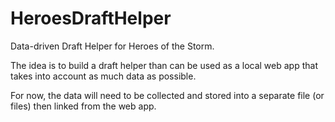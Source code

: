 # HeroesDraftHelper
Data-driven Draft Helper for Heroes of the Storm.

The idea is to build a draft helper than can be used as a local web app that takes into account as much data as possible.

For now, the data will need to be collected and stored into a separate file (or files) then linked from the web app.
